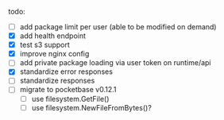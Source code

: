 todo:

- [ ] add package limit per user (able to be modified on demand)
- [x] add health endpoint
- [x] test s3 support
- [x] improve nginx config
- [ ] add private package loading via user token on runtime/api
- [x] standardize error responses
- [ ] standardize responses
- [ ] migrate to pocketbase v0.12.1
  - [ ] use filesystem.GetFile()
  - [ ] use filesystem.NewFileFromBytes()?
